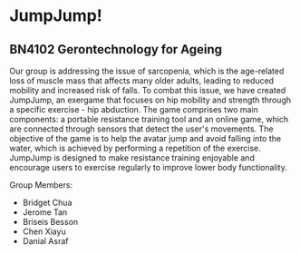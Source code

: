 # JumpJump!
## BN4102 Gerontechnology for Ageing

Our group is addressing the issue of sarcopenia, which is the age-related loss of muscle mass that affects many older adults, leading to reduced mobility and increased risk of falls. To combat this issue, we have created JumpJump, an exergame that focuses on hip mobility and strength through a specific exercise - hip abduction. The game comprises two main components: a portable resistance training tool and an online game, which are connected through sensors that detect the user's movements. The objective of the game is to help the avatar jump and avoid falling into the water, which is achieved by performing a repetition of the exercise. JumpJump is designed to make resistance training enjoyable and encourage users to exercise regularly to improve lower body functionality.

Group Members: 
- Bridget Chua
- Jerome Tan 
- Briseis Besson
- Chen Xiayu
- Danial Asraf

